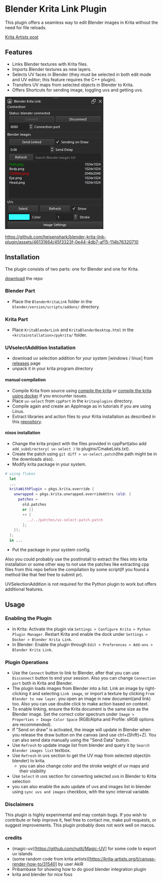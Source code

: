 # Blender Krita Link Plugin

This plugin offers a seamless way to edit Blender images in Krita without the need for file reloads.

[Krita Artists post](https://krita-artists.org/t/blender-krita-link-plugin-for-texture-editing-in-krita/83980)

## Features

- Links Blender textures with Krita files.
- Imports Blender textures as new layers.
- Selects UV faces in Blender (they must be selected in both edit mode and UV editor; this feature requires the C++ plugin).
- Transfers UV maps from selected objects in Blender to Krita.
- Offers Shortcuts for sending image, toggling uvs and getting uvs.

![panel](panel.png)

https://github.com/heisenshark/blender-krita-link-plugin/assets/46131664/45f3323f-0e44-4db7-af15-114b76320710

## Installation

The plugin consists of two parts: one for Blender and one for Krita.

[download](https://github.com/heisenshark/blender-krita-link-plugin/archive/refs/heads/master.zip) the repo

### Blender Part

- Place the `BlenderKritaLink` folder in the `blender/version/scripts/addons/` directory.

### Krita Part

- Place `KritaBlenderLink` and `KritaBlenderDesktop.html` in the `<kritainstallation>/pykrita/` folder.

### UVselectAddition Installation

- download uv selection addition for your system \[windows / linux\] from [releases](https://github.com/heisenshark/blender-krita-link-plugin/releases) page
- unpack it in your krita program directory

#### manual compilation

- Compile Krita from source using [compile the krita](https://docs.krita.org/en/untranslatable_pages/building_krita.html) or [compile the krita using docker](https://docs.krita.org/en/untranslatable_pages/building/build_krita_with_docker_on_linux.html) if you encounter issues.
- Place `uv-select` from `cppPart` in the `krita>plugins` directory.
- Compile again and create an AppImage as in tutorials if you are using Linux.
- Extract libraries and action files to your Krita installation as described in this [repository](https://github.com/Acly/krita-ai-tools).

#### nixos installation

- Change the krita project with the files provided in cppPart(also add `add_subdirectory( uv-select )` to plugins/CmakeLists.txt).
- Create the patch using `git diff > uv-select.patch`(the path might be in the downloads also).
- Modify krita package in your system.

```nix
# using flakes
  let
  ...
  kritaWithPlugin = pkgs.krita.override {
    unwrapped = pkgs.krita.unwrapped.overrideAttrs (old: {
      patches =
        old.patches
        or []
        ++ [
          ../../patches/uv-select-patch.patch
        ];
    });
  };
  in ...
```

- Put the package in your system config.

Also you could probably use the postInstall to extract the files into krita installation or some other way to not use the patches like extracting cpp files from this repo before the compilation by some script(If you found a method like that feel free to submit pr).

UVSelectionAddition is not required for the Python plugin to work but offers additional features.

## Usage

### Enabling the Plugin

- In Krita: Activate the plugin via `Settings > Configure Krita > Python Plugin Manager`. Restart Krita and enable the dock under `Settings > Docker > Blender Krita Link`.
- In Blender: Enable the plugin through `Edit > Preferences > Add-ons > Blender Krita Link`.

### Plugin Operations

- Use the `Connect` button to link to Blender, after that you can use `Disconnect` button to end your session. Also you can change `Connection port` both in Krita and Blender.
- The plugin loads images from Blender into a list. Link an image by right-clicking it and selecting `Link image`, or import a texture by clicking `From Blender to new layer`. you open an image in new document(and link) too. Also you can use double click to make action based on context.
- To enable linking, ensure the Krita document is the same size as the Blender image. Set the correct color spectrum under `Image > Properties > Image Color Space` (RGB/Alpha and Profile: sRGB options are recommended).
- If "Send on draw" is activated, the image will update in Blender when you release the draw button on the canvas (and use ctrl+(Shift)+Z). You can also send data manually using the "Send Data" button.
- Use `Refresh` to update image list from blender and query it by `Search Blender images list` textbox.
- Use `Refresh` in uvs section to get the UV map from selected object(in blender) to krita.
  - you can also change color and the stroke weight of uv maps and their visibility
- Use `Select` in uvs section for converting selected uvs in Blender to Krita selection
- you can also enable the auto update of uvs and images list in blender using `sync uvs and images` checkbox, with the sync interval variable.

### Disclaimers

This plugin is highly experimental and may contain bugs. If you wish to contribute or help improve it, feel free to contact me, make pull requests, or suggest improvements.
This plugin probably does not work well on macos.

### credits

- (magic-uv)[https://github.com/nutti/Magic-UV] for some code to export uv islands
- (some random code from krita artists)[https://krita-artists.org/t/canvas-render-how-to/31540] by user AkiR
- Pribambase for showing how to do good blender integration plugin
- krita and blender for nice foss
